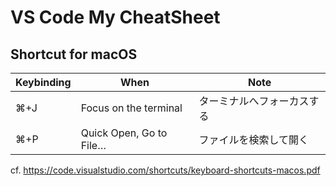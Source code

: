 # VS Code My CheatSheet

## Shortcut for macOS

|  Keybinding  |  When  |  Note |
| ---- | ---- | ----- |
|  ⌘+J  |  Focus on the terminal  | ターミナルへフォーカスする |
|  ⌘+P  |  Quick Open, Go to File…  | ファイルを検索して開く |


cf. https://code.visualstudio.com/shortcuts/keyboard-shortcuts-macos.pdf